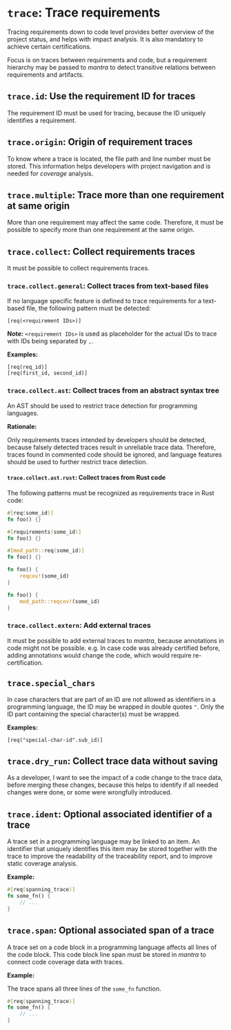 # `trace`: Trace requirements

Tracing requirements down to code level provides better overview of the project status,
and helps with impact analysis. It is also mandatory to achieve certain certifications.

Focus is on traces between requirements and code,
but a requirement hierarchy may be passed to *mantra*
to detect transitive relations between requirements and artifacts.

## `trace.id`: Use the requirement ID for traces

The requirement ID must be used for tracing, because the ID uniquely identifies a requirement.

## `trace.origin`: Origin of requirement traces

To know where a trace is located, the file path and line number must be stored.
This information helps developers with project navigation and is needed for *coverage* analysis.

## `trace.multiple`: Trace more than one requirement at same origin

More than one requirement may affect the same code.
Therefore, it must be possible to specify more than one requirement at the same origin.

## `trace.collect`: Collect requirements traces

It must be possible to collect requirements traces.

### `trace.collect.general`: Collect traces from text-based files

If no language specific feature is defined to trace requirements for a text-based file,
the following pattern must be detected:

```
[req(<requirement IDs>)]
```

**Note:** `<requirement IDs>` is used as placeholder for the actual IDs to trace with IDs being separated by `,`.

**Examples:**

```
[req(req_id)]
[req(first_id, second_id)]
```

### `trace.collect.ast`: Collect traces from an abstract syntax tree

An AST should be used to restrict trace detection for programming languages.

**Rationale:**

Only requirements traces intended by developers should be detected, because falsely detected traces
result in unreliable trace data.
Therefore, traces found in commented code should be ignored,
and language features should be used to further restrict trace detection.

#### `trace.collect.ast.rust`: Collect traces from Rust code

The following patterns must be recognized as requirements trace in Rust code:

```rust
#[req(some_id)]
fn foo() {}
```

```rust
#[requirements(some_id)]
fn foo() {}
```

```rust
#[mod_path::req(some_id)]
fn foo() {}
```

```rust
fn foo() {
    reqcov!(some_id)
}
```

```rust
fn foo() {
    mod_path::reqcov!(some_id)
}
```

### `trace.collect.extern`: Add external traces

It must be possible to add external traces to *mantra*, because annotations in code
might not be possible.
e.g. In case code was already certified before, adding annotations would change the code, which would require re-certification. 

## `trace.special_chars`

In case characters that are part of an ID are not allowed as identifiers in a programming language,
the ID may be wrapped in double quotes `"`. Only the ID part containing the special character(s) must be wrapped.

**Examples:**

```
[req("special-char-id".sub_id)]
```

## `trace.dry_run`: Collect trace data without saving

As a developer, I want to see the impact of a code change to the trace data,
before merging these changes, because this helps to identify if all needed changes were done,
or some were wrongfully introduced.

## `trace.ident`: Optional associated identifier of a trace

A trace set in a programming language may be linked to an item.
An identifier that uniquely identifies this item may be stored together
with the trace to improve the readability of the traceability report,
and to improve static coverage analysis.

**Example:**

```rust
#[req(spanning_trace)]
fn some_fn() {
    // ...
}
```

## `trace.span`: Optional associated span of a trace

A trace set on a code block in a programming language affects all lines of the code block.
This code block line span must be stored in *mantra* to connect code coverage data with traces.

**Example:**

The trace spans all three lines of the `some_fn` function.

```rust
#[req(spanning_trace)]
fn some_fn() {
    // ...
}
```
